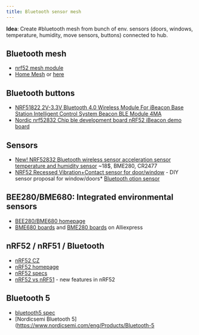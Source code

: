 ```yaml
---
title: Bluetooth sensor mesh
---
```


**Idea**: Create #bluetooth mesh from bunch of env. sensors (doors, windows, temperature, humidity, move sensors, buttons) connected to hub.

## Bluetooth mesh

- [nrf52 mesh module](https://www.aliexpress.com/item/skylab-ble5-ble-50-mesh-nrf52-nrf52840-module-keyboard-bluetooth-hid-module/32946330811.html)
- [Home Mesh](https://www.homesmartmesh.com/) or [here](https://hackaday.io/project/20388-home-smart-mesh)

## Bluetooth buttons

- [NRF51822 2V-3.3V Bluetooth 4.0 Wireless Module For iBeacon Base Station Intelligent Control System Beacon BLE Module 4MA](https://www.aliexpress.com/item/NRF51822-2V-3-3V-Bluetooth-4-0-Wireless-Module-For-iBeacon-Base-Station-Intelligent-Control-System/32920229385.html)
- [Nordic nrf52832 Chip ble development board nRF52 iBeacon demo board](https://www.aliexpress.com/item/Nordic-nrf52832-Chip-ble-development-board-nRF52-iBeacon-demo-board/32862041727.html)

## Sensors

- [New! NRF52832 Bluetooth wireless sensor acceleration sensor temperature and humidity sensor](https://www.aliexpress.com/item/New-NRF52832-Bluetooth-wireless-sensor-acceleration-sensor-temperature-and-humidity-sensor/32906662327.html) ~18$, BME280, CR2477
- [NRF52 Recessed Vibration+Contact sensor for door/window](https://www.openhardware.io/view/434/NRF52-Recessed-VibrationContact-sensor-for-doorwindow) - DIY sensor proposal for window/doors\* [Bluetooth otion sensor]()

## BEE280/BME680: Integrated environmental sensors

- [BEE280/BME680 homepage](https://www.bosch-sensortec.com/bst/products/environmental/integrated_environmental_unit/overview_integratedenvironmentalunit)
- [BME680 boards](https://www.aliexpress.com/af/BME680.html) and [BME280 boards](https://www.aliexpress.com/af/BME280.html) on Alliexpress

## nRF52 / nRF51 / Bluetooth

- [nRF52 CZ](https://cz.mouser.com/new/nordicsemiconductor/nrf52-series-soc/)
- [nRF52 homepage](https://www.nordicsemi.com/Products/nRF52-Series-SoC)
- [nRF52 specs](http://infocenter.nordicsemi.com/index.jsp?topic=%2Fcom.nordic.infocenter.nrf52%2Fdita%2Fnrf52%2Fnrf52_series.html)
- [nRF52 vs nRF51](https://devzone.nordicsemi.com/b/blog/posts/new-features-in-nrf52) - new features in nRF52

## Bluetooth 5

- [bluetooth5 spec](https://www.bluetooth.com/specifications/%20bluetooth-core-specification/bluetooth5)
- [Nordicsemi Bluetooth 5](https://www.nordicsemi.com/eng/Products/Bluetooth-5
